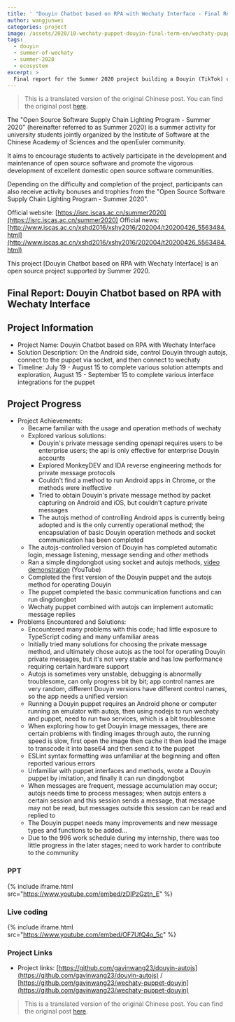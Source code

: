 ```yaml
---
title: ' "Douyin Chatbot based on RPA with Wechaty Interface - Final Report"'
author: wangjunwei
categories: project
image: /assets/2020/10-wechaty-puppet-douyin-final-term-en/wechaty-puppet-douyin-logo.webp
tags:
  - douyin
  - summer-of-wechaty
  - summer-2020
  - ecosystem
excerpt: >
  Final report for the Summer 2020 project building a Douyin (TikTok) chatbot using RPA with autojs on Android, connected via socket to a Wechaty puppet.
---
```


> This is a translated version of the original Chinese post. You can find the original post [here](/2020/10/13/wechaty-puppet-douyin-final-term/).

The "Open Source Software Supply Chain Lighting Program - Summer 2020" (hereinafter referred to as Summer 2020) is a summer activity for university students jointly organized by the Institute of Software at the Chinese Academy of Sciences and the openEuler community.

It aims to encourage students to actively participate in the development and maintenance of open source software and promote the vigorous development of excellent domestic open source software communities.

Depending on the difficulty and completion of the project, participants can also receive activity bonuses and trophies from the "Open Source Software Supply Chain Lighting Program - Summer 2020".

Official website: [https://isrc.iscas.ac.cn/summer2020](https://isrc.iscas.ac.cn/summer2020) Official news: [http://www.iscas.ac.cn/xshd2016/xshy2016/202004/t20200426_5563484.html](http://www.iscas.ac.cn/xshd2016/xshy2016/202004/t20200426_5563484.html)

This project [Douyin Chatbot based on RPA with Wechaty Interface] is an open source project supported by Summer 2020.

## Final Report: Douyin Chatbot based on RPA with Wechaty Interface

## Project Information

- Project Name: Douyin Chatbot based on RPA with Wechaty Interface
- Solution Description: On the Android side, control Douyin through autojs, connect to the puppet via socket, and then connect to wechaty
- Timeline: July 19 - August 15 to complete various solution attempts and exploration, August 15 - September 15 to complete various interface integrations for the puppet

## Project Progress

- Project Achievements:
  - Became familiar with the usage and operation methods of wechaty
  - Explored various solutions:
    - Douyin's private message sending openapi requires users to be enterprise users; the api is only effective for enterprise Douyin accounts
    - Explored MonkeyDEV and IDA reverse engineering methods for private message protocols
    - Couldn't find a method to run Android apps in Chrome, or the methods were ineffective
    - Tried to obtain Douyin's private message method by packet capturing on Android and iOS, but couldn't capture private messages
    - The autojs method of controlling Android apps is currently being adopted and is the only currently operational method; the encapsulation of basic Douyin operation methods and socket communication has been completed
  - The autojs-controlled version of Douyin has completed automatic login, message listening, message sending and other methods
  - Ran a simple dingdongbot using socket and autojs methods, [video demonstration](https://youtu.be/TY4hn9TIWlA) (YouTube)
  - Completed the first version of the Douyin puppet and the autojs method for operating Douyin
  - The puppet completed the basic communication functions and can run dingdongbot
  - Wechaty puppet combined with autojs can implement automatic message replies
- Problems Encountered and Solutions:
  - Encountered many problems with this code; had little exposure to TypeScript coding and many unfamiliar areas
  - Initially tried many solutions for choosing the private message method, and ultimately chose autojs as the tool for operating Douyin private messages, but it's not very stable and has low performance requiring certain hardware support
  - Autojs is sometimes very unstable, debugging is abnormally troublesome, can only progress bit by bit; app control names are very random, different Douyin versions have different control names, so the app needs a unified version
  - Running a Douyin puppet requires an Android phone or computer running an emulator with autojs, then using nodejs to run wechaty and puppet, need to run two services, which is a bit troublesome
  - When exploring how to get Douyin image messages, there are certain problems with finding images through auto, the running speed is slow, first open the image then cache it then load the image to transcode it into base64 and then send it to the puppet
  - ESLint syntax formatting was unfamiliar at the beginning and often reported various errors
  - Unfamiliar with puppet interfaces and methods, wrote a Douyin puppet by imitation, and finally it can run dingdongbot
  - When messages are frequent, message accumulation may occur; autojs needs time to process messages; when autojs enters a certain session and this session sends a message, that message may not be read, but messages outside this session can be read and replied to
  - The Douyin puppet needs many improvements and new message types and functions to be added...
  - Due to the 996 work schedule during my internship, there was too little progress in the later stages; need to work harder to contribute to the community

### PPT

{% include iframe.html src="https://www.youtube.com/embed/zDIPzGztn_E" %}

### Live coding

{% include iframe.html src="https://www.youtube.com/embed/OF7UfQ4o_5c" %}

### Project Links

- Project links: [https://github.com/gavinwang23/douyin-autojs](https://github.com/gavinwang23/douyin-autojs) / [https://github.com/gavinwang23/wechaty-puppet-douyin](https://github.com/gavinwang23/wechaty-puppet-douyin)

> This is a translated version of the original Chinese post. You can find the original post [here](/2020/10/13/wechaty-puppet-douyin-final-term/).
